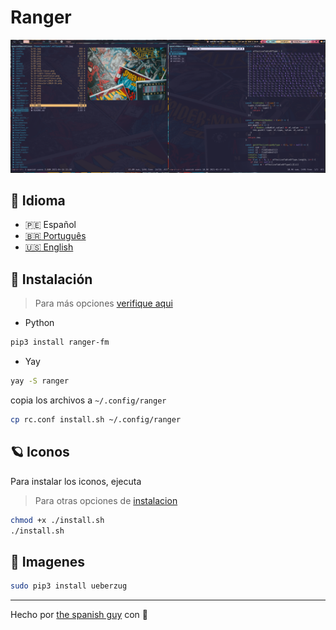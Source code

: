# Ranger

![ranger](../../.screenshots/ranger.png)

## :speech_balloon: Idioma

- :peru: Español
- [:brazil: Português](https://github.com/the-spanish-guy/dotfiles/tree/master/.config/ranger#readme)
- [:us: English](./README.us.md)

## :wrench: Instalación 

> Para más opciones [verifique aqui](https://github.com/ranger/ranger#installing)

- Python

```bash
pip3 install ranger-fm
```

- Yay

```bash
yay -S ranger
```

copia los archivos a `~/.config/ranger`

```bash
cp rc.conf install.sh ~/.config/ranger
```

## :ringed_planet: Iconos

Para instalar los iconos, ejecuta

> Para otras opciones de [instalacion](https://github.com/alexanderjeurissen/ranger_devicons#install-instructions)

```bash
chmod +x ./install.sh
./install.sh
```

## :milky_way: Imagenes

```bash
sudo pip3 install ueberzug
```

---

Hecho por [the spanish guy](https://github.com/the-spanish-guy) con :purple_heart:
